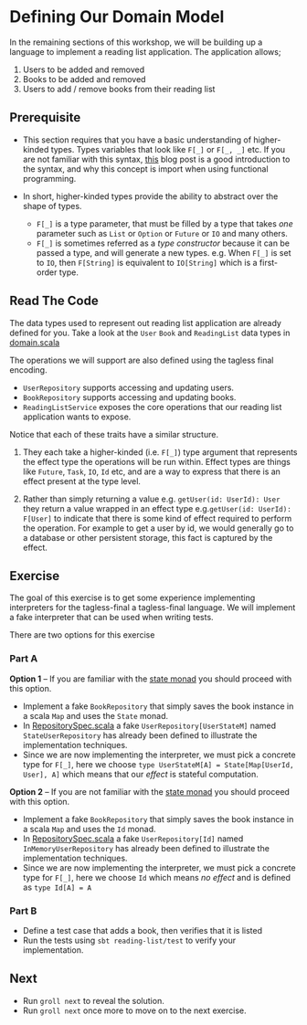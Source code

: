 # Defining Our Domain Model

In the remaining sections of this workshop, we will be building up a language to implement a reading list application.
The application allows;

1. Users to be added and removed
2. Books to be added and removed
3. Users to add / remove books from their reading list

## Prerequisite

- This section requires that you have a basic understanding of higher-kinded types. Types variables that look like 
  `F[_]` or `F[_, _]` etc. If you are not familiar with this syntax, [this](https://typelevel.org/blog/2016/08/21/hkts-moving-forward.html)
  blog post is a good introduction to the syntax, and why this concept is import when using functional programming.

- In short, higher-kinded types provide the ability to abstract over the shape of types. 
  - `F[_]` is a type parameter, that must be filled by a type that takes *one* parameter such as 
    `List` or `Option` or `Future` or `IO` and many others.
  - `F[_]` is sometimes referred as a *type constructor* because it can be passed a type, and will generate a new types.
     e.g. When `F[_]` is set to `IO`, then `F[String]` is equivalent to `IO[String]` which is a first-order type.

## Read The Code

The data types used to represent out reading list application are already defined for you. Take a look at the 
`User` `Book` and `ReadingList` data types in [domain.scala](../reading-list/src/main/scala/reading/domain.scala)
  
The operations we will support are also defined using the tagless final encoding. 

- `UserRepository` supports accessing and updating users.
- `BookRepository` supports accessing and updating books.
- `ReadingListService` exposes the core operations that our reading list application wants to expose.
     
Notice that each of these traits have a similar structure.
     
1. They each take a higher-kinded (i.e. `F[_]`) type argument that represents the effect type the operations will be run 
   within. Effect types are things like `Future`, `Task`, `IO`, `Id` etc, and are a way to express that there is an 
   effect present at the type level.
     
2. Rather than simply returning a value e.g. `getUser(id: UserId): User` they return a value wrapped in an effect type 
   e.g.`getUser(id: UserId): F[User]` to indicate that there is some kind of effect required to perform the operation. 
   For example to get a user by id, we would generally go to a database or other persistent storage, this fact is 
   captured by the effect.
   
## Exercise

The goal of this exercise is to get some experience implementing interpreters for the tagless-final a tagless-final 
language. We will implement a fake interpreter that can be used when writing tests.

There are two options for this exercise

### Part A

**Option 1** &ndash; If you are familiar with the [state monad](https://typelevel.org/cats/datatypes/state.html) you 
  should proceed with this option.
  
- Implement a fake `BookRepository` that simply saves the book instance in a scala `Map` and uses the `State` monad. 
- In [RepositorySpec.scala](../reading-list/src/test/scala/reading/RepositorySpec.scala) a fake `UserRepository[UserStateM]` 
  named `StateUserRepository` has already been defined to illustrate the implementation techniques.
- Since we are now implementing the interpreter, we must pick a concrete type for `F[_]`, here we choose 
 `type UserStateM[A] = State[Map[UserId, User], A]` which means that our *effect* is stateful computation.
  
**Option 2** &ndash; If you are not familiar with the [state monad](https://typelevel.org/cats/datatypes/state.html) you
  should proceed with this option.
  
- Implement a fake `BookRepository` that simply saves the book instance in a scala `Map` and uses the `Id` monad. 
- In [RepositorySpec.scala](../reading-list/src/test/scala/reading/RepositorySpec.scala) a fake `UserRepository[Id]` 
  named `InMemoryUserRepository` has already been defined to illustrate the implementation techniques.
- Since we are now implementing the interpreter, we must pick a concrete type for `F[_]`, here we choose `Id`
  which means *no effect* and is defined as `type Id[A] = A`
  
### Part B

- Define a test case that adds a book, then verifies that it is listed     
- Run the tests using `sbt reading-list/test` to verify your implementation.

## Next

- Run `groll next` to reveal the solution.
- Run `groll next` once more to move on to the next exercise.